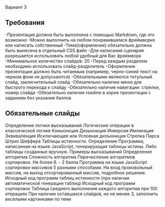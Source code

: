 Вариант 3 
## Требования
-Презентация должна быть выполнена с помощью Markdown, где это возможно
-Можно выполнить на любом понравившемся фреймворке или написать собственный
-Тема(оформление) обязательно должна быть вынесена в отдельный CSS файл
-Для написания сценария разрешается использовать любой удобный для Вас фреймворк
-Минимальное количество слайдов: 20
-Перед каждым разделом необходимо использовать слайд-разделитель
-Оформление презентации должно быть читаемым (например, черно-синий текст на черном фоне не допускаются)
-Обязательными являются титульный слайд, заключительный слайд
-Обязательно наличие меню для быстрого перехода к слайду
-Обязательно наличие навигации: стрелки, номер слайда
-Обязательно наличие readme в корне презентации с заданием без указания баллов

Обязательные слайды
-----------------
Определение логики высказываний 
Логические операции в классической логике 
Коньюнкция
Дизьюнкция
Инверсия
Имликация
Эквиваленция
Исключающее или
Условная дизъюнкция
Стрелка Пирса
Штрих Шеффера
Таблицы истинности. Определение 
Программа, написанная на языке JavaScript, генерирующая таблицы истины. Либо таблицы созданные вручную.
Примеры высказываний 
Определение алгоритма 
Сложность алгоритма 
Перечисление алгоритмов сортировок. Не более 8. - 2 балла
Программа на языке JavaScript сортировки массивов 5 разными способами. На вход произвольный массив, на выход отсортированный массив, подробное решение. 
Исходный код программ таблиц истинности (при наличии автоматической генерации таблиц) 
Исходный код программ сортировок 
Таблица среднего выполнения каждого алгоритма при 100 итерациях 
При наличии оставшихся слайдов, но не менее 3, заполнить веселыми картинками по теме 